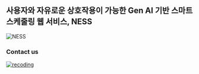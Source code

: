 ## 사용자와 자유로운 상호작용이 가능한 Gen AI 기반 스마트 스케줄링 웹 서비스, NESS
![NESS](https://github.com/studio-recoding/.github/assets/89632139/be9c413b-c5fa-43ef-88b2-e271a4192c52)
### Contact us
[![recoding](https://img.shields.io/badge/recoding-7A64FF?style=for-the-badge&logo=gmail&logoColor=white)](mailto:maxcse01@gmail.com)
